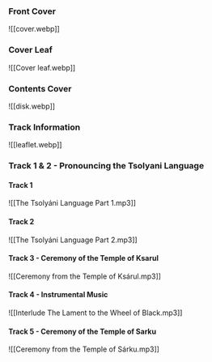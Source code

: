 ### Front Cover
![[cover.webp]]
### Cover Leaf
![[Cover leaf.webp]]
### Contents Cover
![[disk.webp]]
### Track Information
![[leaflet.webp]]
### Track 1 & 2 - Pronouncing the Tsolyani Language
#### Track 1
![[The Tsolyáni Language Part 1.mp3]]
#### Track 2
![[The Tsolyáni Language Part 2.mp3]]
#### Track 3 - Ceremony of the Temple of Ksarul
![[Ceremony from the Temple of Ksárul.mp3]]
#### Track 4 - Instrumental Music
![[Interlude The Lament to the Wheel of Black.mp3]]
#### Track 5 - Ceremony of the Temple of Sarku
![[Ceremony from the Temple of Sárku.mp3]]

